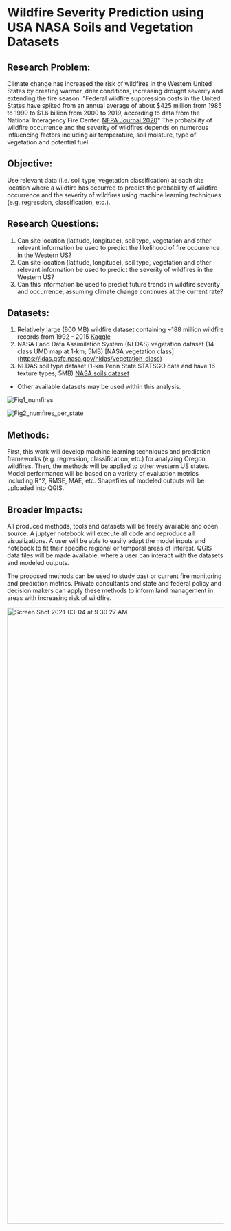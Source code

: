 # Wildfire Severity Prediction using USA NASA Soils and Vegetation Datasets 

## Research Problem:
Climate change has increased the risk of wildfires in the Western United States by creating warmer, drier conditions, increasing drought severity and extending the fire season. "Federal wildfire suppression costs in the United States have spiked from an annual average of about $425 million from 1985 to 1999 to $1.6 billion from 2000 to 2019, according to data from the National Interagency Fire Center. [NFPA Journal 2020](https://www.nfpa.org/News-and-Research/Publications-and-media/NFPA-Journal/2020/November-December-2020/Features/Wildfire#:~:text=Federal%20wildfire%20suppression%20costs%20in,the%20National%20Interagency%20Fire%20Center.)" The probability of wildfire occurrence and the severity of wildfires depends on numerous influencing factors including air temperature, soil moisture, type of vegetation and potential fuel. 

## Objective: 
Use relevant data (i.e. soil type, vegetation classification) at each site location where a wildfire has occurred to predict the probability of wildfire occurrence and the severity of wildfires using machine learning techniques (e.g. regression, classification, etc.). 

## Research Questions:
1) Can site location (latitude, longitude), soil type, vegetation and other relevant information be used to predict the likelihood of fire occurrence in the Western US? 
2) Can site location (latitude, longitude), soil type, vegetation and other relevant information be used to predict the severity of wildfires in the Western US? 
3) Can this information be used to predict future trends in wildfire severity and occurrence, assuming climate change continues at the current rate?
 
## Datasets: 
1) Relatively large (800 MB) wildfire dataset containing ~188 million wildfire records from 1992 - 2015 [Kaggle](https://www.kaggle.com/rtatman/188-million-us-wildfires)
2) NASA Land Data Assimilation System (NLDAS) vegetation dataset (14-class UMD map at 1-km; 5MB) [NASA vegetation class] (https://ldas.gsfc.nasa.gov/nldas/vegetation-class)
3) NLDAS soil type dataset (1-km Penn State STATSGO data and have 16 texture types; 5MB) [NASA soils dataset](https://ldas.gsfc.nasa.gov/nldas/soils)
* Other available datasets may be used within this analysis. 

![Fig1_numfires](https://user-images.githubusercontent.com/20464090/109903541-e6c4ce80-7c69-11eb-9a13-9a70f68f8def.png)

![Fig2_numfires_per_state](https://user-images.githubusercontent.com/20464090/109903540-e62c3800-7c69-11eb-8324-47318200d318.png)

## Methods:
First, this work will develop machine learning techniques and prediction frameworks (e.g. regression, classification, etc.) for analyzing Oregon wildfires. Then, the methods will be applied to other western US states. Model performance will be based on a variety of evaluation metrics including R^2, RMSE, MAE, etc. Shapefiles of modeled outputs will be uploaded into QGIS.

## Broader Impacts:
All produced methods, tools and datasets will be freely available and open source. A juptyer notebook will execute all code and reproduce all visualizations. A user will be able to easily adapt the model inputs and notebook to fit their specific regional or temporal areas of interest. QGIS data files will be made available, where a user can interact with the datasets and modeled outputs. 

The proposed methods can be used to study past or current fire monitoring and prediction metrics. Private consultants and state and federal policy and decision makers can apply these methods to inform land management in areas with increasing risk of wildfire. 

<img width="1435" alt="Screen Shot 2021-03-04 at 9 30 27 AM" src="https://user-images.githubusercontent.com/20464090/109979299-bc582d00-7ccc-11eb-8b84-37ed7d481bfd.png">

